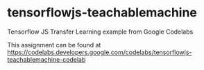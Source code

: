 # tensorflowjs-teachablemachine
Tensorflow JS Transfer Learning example from Google Codelabs

This assignment can be found at https://codelabs.developers.google.com/codelabs/tensorflowjs-teachablemachine-codelab
